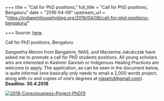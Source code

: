 +++
title = "Call for PhD positions,"
full_title = "Call for PhD positions, Bengaluru"
date = "2018-04-06"
upstream_url = "https://indianphilosophyblog.org/2018/04/06/call-for-phd-positions-bengaluru/"

+++
Source: [here](https://indianphilosophyblog.org/2018/04/06/call-for-phd-positions-bengaluru/).

Call for PhD positions, Bengaluru

Sangeetha Menon from Bangalore, NIAS, and Marzenna Jakubczak have asked
me to promote a call for PhD students positions. All young scholars who
are interested in Kashmir Saivism or Indigenous Healing Practices are
welcome to apply. The application, as can be seen in the document below,
is quite informal (one basically only needs to email a 2,000 words
project, along with cv and copies of one’s degrees at
niasphd@gmail.com). **Deadline: 30.4.2018**

[![2018-Consciousness-Project-PhD(1)](http://indianphilosophyblog.org/wp-content/uploads/sites/2/2018/04/2018-Consciousness-Project-PhD1-232x300.jpg)](http://indianphilosophyblog.org/wp-content/uploads/sites/2/2018/04/2018-Consciousness-Project-PhD1.jpg)
